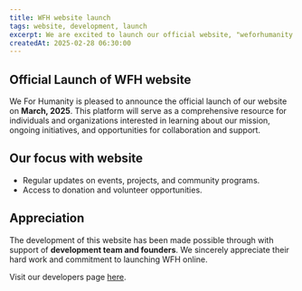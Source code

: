 ```yaml
---
title: WFH website launch
tags: website, development, launch 
excerpt: We are excited to launch our official website, "weforhumanity.com.np", on March, 2025. This website will provide volunteers information about our mission, projects, and opportunities to get involved. 
createdAt: 2025-02-28 06:30:00
---
```


## Official Launch of WFH website  

We For Humanity is pleased to announce the official launch of our website on **March, 2025**. This platform will serve as a comprehensive resource for individuals and organizations interested in learning about our mission, ongoing initiatives, and opportunities for collaboration and support.  

## Our focus with website  

- Regular updates on events, projects, and community programs.  
- Access to donation and volunteer opportunities.  

## Appreciation  

The development of this website has been made possible through with support of **development team and founders**. We sincerely appreciate their hard work and commitment to launching WFH online. 

 Visit our developers page [here](/pages/developers-info).


